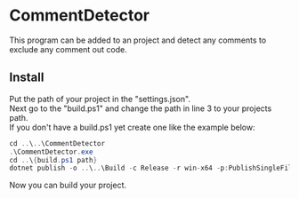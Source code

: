 # CommentDetector

This program can be added to an project and detect any comments to exclude any comment out code.

## Install

<p>Put the path of your project in the "settings.json". <br>
Next go to the "build.ps1" and change the path in line 3 to your projects path. <br>
If you don't have a build.ps1 yet create one like the example below: </p>

```C#
cd ..\..\CommentDetector
.\CommentDetector.exe
cd ..\{build.ps1 path}
dotnet publish -o ..\..\Build -c Release -r win-x64 -p:PublishSingleFile=true --self-contained true ..\{project}.csproj
```
Now you can build your project.
